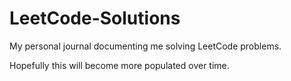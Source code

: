 # LeetCode-Solutions


My personal journal documenting me solving LeetCode problems.

Hopefully this will become more populated over time.
